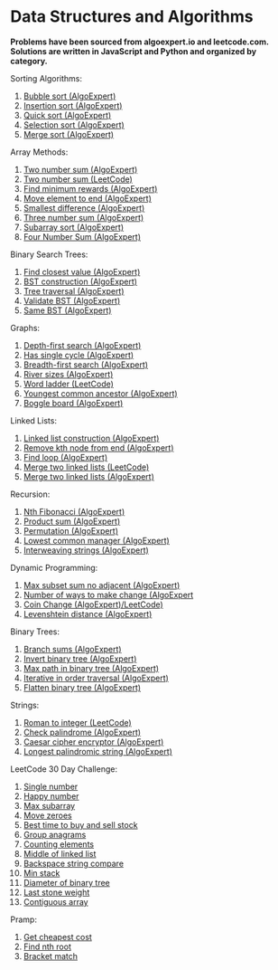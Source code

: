 # Data Structures and Algorithms

**Problems have been sourced from algoexpert.io and leetcode.com. Solutions are written in JavaScript and Python and organized by category.**

Sorting Algorithms:
1. [Bubble sort (AlgoExpert)](https://www.algoexpert.io/questions/Bubble%20Sort/)
2. [Insertion sort (AlgoExpert)](https://www.algoexpert.io/questions/Insertion%20Sort/)
3. [Quick sort (AlgoExpert)](https://www.algoexpert.io/questions/Quick%20Sort/)
4. [Selection sort (AlgoExpert)](https://www.algoexpert.io/questions/Selection%20Sort/)
5. [Merge sort (AlgoExpert)](https://www.algoexpert.io/questions/Merge%20Sort/)

Array Methods:
1. [Two number sum (AlgoExpert)](https://www.algoexpert.io/questions/Two%20Number%20Sums/)
2. [Two number sum (LeetCode)](https://leetcode.com/problems/two-sum/)
3. [Find minimum rewards (AlgoExpert)](https://www.algoexpert.io/questions/Min%20Rewards/)
4. [Move element to end (AlgoExpert)](https://www.algoexpert.io/questions/Move%20Element%20To%20End/)
5. [Smallest difference (AlgoExpert)](https://www.algoexpert.io/questions/Smallest%20Difference/)
6. [Three number sum (AlgoExpert)](https://www.algoexpert.io/questions/Three%20Number%20Sum/)
7. [Subarray sort (AlgoExpert)](https://www.algoexpert.io/questions/Subarray%20Sort/)
8. [Four Number Sum (AlgoExpert)](https://www.algoexpert.io/questions/Four%20Number%20Sum/)

Binary Search Trees:
1. [Find closest value (AlgoExpert)](https://www.algoexpert.io/questions/Find%20Closest%20Value%20In%20BST/)
2. [BST construction (AlgoExpert)](https://www.algoexpert.io/questions/BST%20Construction/)
3. [Tree traversal (AlgoExpert)](https://www.algoexpert.io/questions/BST%20Traversal/)
4. [Validate BST (AlgoExpert)](https://www.algoexpert.io/questions/Validate%20BST/)
5. [Same BST (AlgoExpert)](https://www.algoexpert.io/questions/Same%20BSTs/)

Graphs:
1. [Depth-first search (AlgoExpert)](https://www.algoexpert.io/questions/Depth-first%20Search/)
2. [Has single cycle (AlgoExpert)](https://www.algoexpert.io/questions/Single%20Cycle%20Check/)
2. [Breadth-first search (AlgoExpert)](https://www.algoexpert.io/questions/Breadth-first%20Search/)
3. [River sizes (AlgoExpert)](https://www.algoexpert.io/questions/River%20Sizes/)
4. [Word ladder (LeetCode)](https://leetcode.com/problems/word-ladder/)
5. [Youngest common ancestor (AlgoExpert)](https://www.algoexpert.io/questions/Youngest%20Common%20Ancestor/)
6. [Boggle board (AlgoExpert)](https://www.algoexpert.io/questions/Boggle%20Board/)

Linked Lists:
1. [Linked list construction (AlgoExpert)](https://www.algoexpert.io/questions/Linked%20List%20Construction/)
2. [Remove kth node from end (AlgoExpert)](https://www.algoexpert.io/questions/Remove%20Kth%20Node%20From%20End/)
3. [Find loop (AlgoExpert)](https://www.algoexpert.io/questions/Find%20Loop/)
4. [Merge two linked lists (LeetCode)](https://leetcode.com/problems/merge-two-sorted-lists/)
5. [Merge two linked lists (AlgoExpert)](https://www.algoexpert.io/questions/Merge%20Linked%20Lists/)

Recursion:
1. [Nth Fibonacci (AlgoExpert)](https://www.algoexpert.io/questions/Nth%20Fibonacci/)
2. [Product sum (AlgoExpert)](https://www.algoexpert.io/questions/Product%20Sum/)
3. [Permutation (AlgoExpert)](https://www.algoexpert.io/questions/Permutations/)
4. [Lowest common manager (AlgoExpert)](https://www.algoexpert.io/questions/Lowest%20Common%20Manager/)
5. [Interweaving strings (AlgoExpert)](https://www.algoexpert.io/questions/Interweaving%20Strings/)

Dynamic Programming:
1. [Max subset sum no adjacent (AlgoExpert)](https://www.algoexpert.io/questions/Max%20Subset%20Sum%20No%20Adjacent/)
2. [Number of ways to make change (AlgoExpert](https://www.algoexpert.io/questions/Number%20Of%20Ways%20To%20Make%20Change/)
3. [Coin Change (AlgoExpert)](https://www.algoexpert.io/questions/Min%20Number%20Of%20Coins%20For%20Change/)[/LeetCode)](https://leetcode.com/problems/coin-change/)
4. [Levenshtein distance (AlgoExpert)](https://www.algoexpert.io/questions/Levenshtein%20Distance/)

Binary Trees:
1. [Branch sums (AlgoExpert)](https://www.algoexpert.io/questions/Branch%20Sums)
2. [Invert binary tree (AlgoExpert)](https://www.algoexpert.io/questions/Invert%20Binary%20Tree)
3. [Max path in binary tree (AlgoExpert)](https://www.algoexpert.io/questions/Max%20Path%20Sum%20In%20Binary%20Tree)
4. [Iterative in order traversal (AlgoExpert)](https://www.algoexpert.io/questions/Iterative%20In-order%20Traversal)
5. [Flatten binary tree (AlgoExpert)](https://www.algoexpert.io/questions/Flatten%20Binary%20Tree)

Strings:
1. [Roman to integer (LeetCode)](https://leetcode.com/problems/roman-to-integer/)
2. [Check palindrome (AlgoExpert)](https://www.algoexpert.io/questions/Palindrome%20Check)
3. [Caesar cipher encryptor (AlgoExpert)](https://www.algoexpert.io/questions/Caesar%20Cipher%20Encryptor)
4. [Longest palindromic string (AlgoExpert)](https://www.algoexpert.io/questions/Longest%20Palindromic%20Substring)

LeetCode 30 Day Challenge:
1. [Single number](https://leetcode.com/problems/single-number/)
2. [Happy number](https://leetcode.com/problems/happy-number/)
3. [Max subarray](https://leetcode.com/problems/maximum-subarray/)
4. [Move zeroes](https://leetcode.com/problems/move-zeroes/)
5. [Best time to buy and sell stock](https://leetcode.com/problems/best-time-to-buy-and-sell-stock-ii/)
6. [Group anagrams](https://leetcode.com/problems/group-anagrams/)
7. [Counting elements](https://leetcode.com/explore/challenge/card/30-day-leetcoding-challenge/528/week-1/3289/)
8. [Middle of linked list](https://leetcode.com/problems/middle-of-the-linked-list/)
9. [Backspace string compare](https://leetcode.com/problems/backspace-string-compare/)
10. [Min stack](https://leetcode.com/problems/min-stack/)
11. [Diameter of binary tree](https://leetcode.com/problems/diameter-of-binary-tree/)
12. [Last stone weight](https://leetcode.com/problems/last-stone-weight/)
13. [Contiguous array](https://leetcode.com/problems/contiguous-array/)

Pramp:
1. [Get cheapest cost](https://www.pramp.com/challenge/15oxrQx6LjtQj9JK9XqA)
2. [Find nth root](https://www.pramp.com/challenge/jKoA5GAVy9Sr9jGBjzN4)
3. [Bracket match](https://www.pramp.com/challenge/xJZA01AxdlfpM2vZ2Wwa)